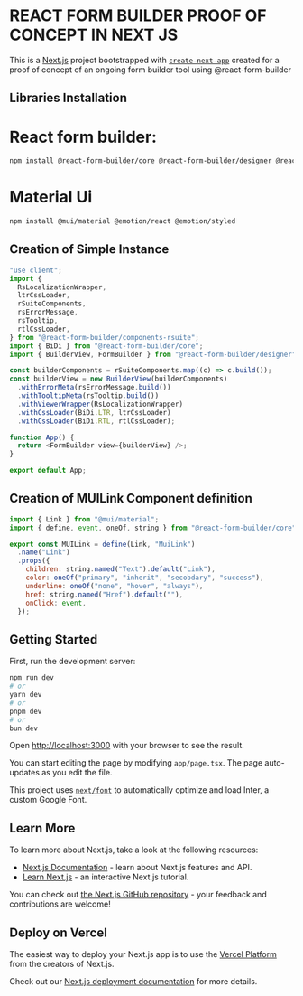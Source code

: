# REACT FORM BUILDER PROOF OF CONCEPT IN NEXT JS

This is a [Next.js](https://nextjs.org/) project bootstrapped with [`create-next-app`](https://github.com/vercel/next.js/tree/canary/packages/create-next-app) created for a proof of concept of an ongoing form builder tool using @react-form-builder

## Libraries Installation

<h1>React form builder:</h1>

```bash
npm install @react-form-builder/core @react-form-builder/designer @react-form-builder/components-rsuite
```

<h1>Material Ui</h1>

```bash
npm install @mui/material @emotion/react @emotion/styled
```

## Creation of Simple Instance

```js
"use client";
import {
  RsLocalizationWrapper,
  ltrCssLoader,
  rSuiteComponents,
  rsErrorMessage,
  rsTooltip,
  rtlCssLoader,
} from "@react-form-builder/components-rsuite";
import { BiDi } from "@react-form-builder/core";
import { BuilderView, FormBuilder } from "@react-form-builder/designer";

const builderComponents = rSuiteComponents.map((c) => c.build());
const builderView = new BuilderView(builderComponents)
  .withErrorMeta(rsErrorMessage.build())
  .withTooltipMeta(rsTooltip.build())
  .withViewerWrapper(RsLocalizationWrapper)
  .withCssLoader(BiDi.LTR, ltrCssLoader)
  .withCssLoader(BiDi.RTL, rtlCssLoader);

function App() {
  return <FormBuilder view={builderView} />;
}

export default App;
```

## Creation of MUILink Component definition

```js
import { Link } from "@mui/material";
import { define, event, oneOf, string } from "@react-form-builder/core";

export const MUILink = define(Link, "MuiLink")
  .name("Link")
  .props({
    children: string.named("Text").default("Link"),
    color: oneOf("primary", "inherit", "secobdary", "success"),
    underline: oneOf("none", "hover", "always"),
    href: string.named("Href").default(""),
    onClick: event,
  });
```

## Getting Started

First, run the development server:

```bash
npm run dev
# or
yarn dev
# or
pnpm dev
# or
bun dev
```

Open [http://localhost:3000](http://localhost:3000) with your browser to see the result.

You can start editing the page by modifying `app/page.tsx`. The page auto-updates as you edit the file.

This project uses [`next/font`](https://nextjs.org/docs/basic-features/font-optimization) to automatically optimize and load Inter, a custom Google Font.

## Learn More

To learn more about Next.js, take a look at the following resources:

- [Next.js Documentation](https://nextjs.org/docs) - learn about Next.js features and API.
- [Learn Next.js](https://nextjs.org/learn) - an interactive Next.js tutorial.

You can check out [the Next.js GitHub repository](https://github.com/vercel/next.js/) - your feedback and contributions are welcome!

## Deploy on Vercel

The easiest way to deploy your Next.js app is to use the [Vercel Platform](https://vercel.com/new?utm_medium=default-template&filter=next.js&utm_source=create-next-app&utm_campaign=create-next-app-readme) from the creators of Next.js.

Check out our [Next.js deployment documentation](https://nextjs.org/docs/deployment) for more details.
